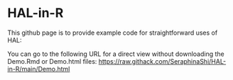 # HAL-in-R

This github page is to provide example code for straightforward uses of HAL:

You can go to the following URL for a direct view without downloading the Demo.Rmd or Demo.html files: 
https://raw.githack.com/SeraphinaShi/HAL-in-R/main/Demo.html
